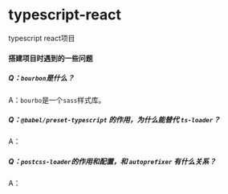 # typescript-react
typescript react项目

#### 搭建项目时遇到的一些问题
##### Q：`bourbon`是什么？
A：`bourbo`是一个`sass`样式库。

##### Q：`@babel/preset-typescript` 的作用，为什么能替代 `ts-loader`？
A：

##### Q：`postcss-loader`的作用和配置，和 `autoprefixer` 有什么关系？
A：